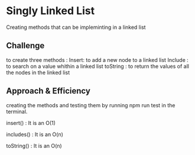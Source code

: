 # Singly Linked List
Creating methods that can be impleminting in a linked list

## Challenge
to create three methods :
Insert: to add a new node to a linked list
Include : to search on a value whithin a linked list
toString : to return the values of all the nodes in the linked list

## Approach & Efficiency
creating the methods and testing them by running npm run test in the terminal.

insert()  : It is an O(1)

includes() : It is an O(n)

toString() : It is an O(n)
